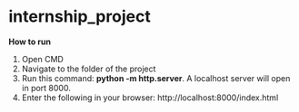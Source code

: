 # internship_project

<b>How to run</b>

1) Open CMD
2) Navigate to the folder of the project
3) Run this command: <b>python -m http.server</b>. A localhost server will open in port 8000.
4) Enter the following in your browser: http://localhost:8000/index.html
